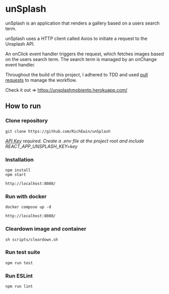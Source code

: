 # unSplash
unSplash is an application that renders a gallery based on a users search term. 

unSplash uses a HTTP client called Axios to initiate a request to the Unsplash API. 

An onClick event handler triggers the request, which fetches images based on the users search term. The search term is managed by an onChange event handler.

Throughout the build of this project, I adhered to TDD and used [pull requests](https://github.com/RichEwin/unSplash/commits/master) to manage the workflow.

Check it out => https://unsplashmobiento.herokuapp.com/

## How to run

### Clone repository
```
git clone https://github.com/RichEwin/unSplash
```
*[API Key](https://unsplash.com/developers) required. Create a .env file at the project root and include REACT_APP_UNSPLASH_KEY=key*

### Installation 
```
npm install
npm start

http://localhost:8080/
```
### Run with docker
```
docker compose up -d

http://localhost:8080/
```
### Cleardown image and container
```
sh scripts/cleardown.sh
```
### Run test suite
```
npm run test
```
### Run ESLint
```
npm run lint
```
